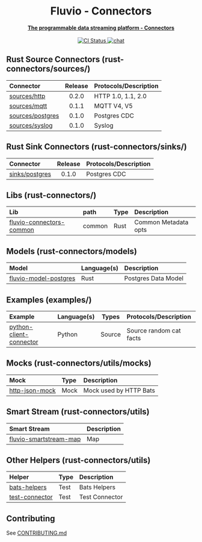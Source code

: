 <div align="center">
<h1>Fluvio - Connectors</h1>
<a href="https://fluvio.io" target="_blank">
 <strong>The programmable data streaming platform - Connectors</strong>
 </a>
<br>
<br>

<!-- CI Combined status -->
<a href="https://github.com/infinyon/fluvio-connectors/actions/workflows/ci.yml">
<img src="https://github.com/infinyon/fluvio-connectors/workflows/CI/badge.svg" alt="CI Status" />
</a>

<!-- CD status
<a href="https://github.com/infinyon/fluvio-connectors/actions/workflows/cd_dev.yaml">
<img src="https://github.com/infinyon/fluvio-connectors/workflows/CD_Dev/badge.svg" alt="CD Status" />
</a> -->

<a href="https://discordapp.com/invite/bBG2dTz">
<img src="https://img.shields.io/discord/695712741381636168.svg?logo=discord&style=flat" alt="chat" />
</a>
</div>

## Rust Source Connectors (rust-connectors/sources/)

| Connector          | Release     | Protocols/Description |
| :---               | :----:      | :---                  |
| [sources/http]     | 0.2.0       | HTTP 1.0, 1.1, 2.0    |
| [sources/mqtt]     | 0.1.1       | MQTT V4, V5           |
| [sources/postgres] | 0.1.0       | Postgres CDC          |
| [sources/syslog]   | 0.1.0       | Syslog                |

[sources/http]: https://github.com/infinyon/fluvio-connectors/tree/main/rust-connectors/sources/http
[sources/mqtt]: https://github.com/infinyon/fluvio-connectors/tree/main/rust-connectors/sources/mqtt
[sources/postgres]: https://github.com/infinyon/fluvio-connectors/tree/main/rust-connectors/sources/postgres
[sources/syslog]: https://github.com/infinyon/fluvio-connectors/tree/main/rust-connectors/sources/syslog

[infinyon/http]: https://hub.docker.com/r/infinyon/fluvio-connect-http
[infinyon/mqtt]: https://hub.docker.com/r/infinyon/fluvio-connect-mqtt
[infinyon/postgres-source]: https://hub.docker.com/r/infinyon/fluvio-connect-postgres-source
[infinyon/syslog]: https://hub.docker.com/r/infinyon/fluvio-connect-syslog

## Rust Sink Connectors (rust-connectors/sinks/)

| Connector          | Release     | Protocols/Description |
| :---               | :----:      | :---                  |
| [sinks/postgres]   | 0.1.0       | Postgres CDC          |

[sinks/postgres]: https://github.com/infinyon/fluvio-connectors/tree/main/rust-connectors/sinks/postgres
[infinyon/postgres-sink]: https://hub.docker.com/r/infinyon/fluvio-connect-postgres-sink

## Libs (rust-connectors/)

| Lib                         | path   | Type | Description                  |
| :---                        | :---   | :--- | :---                         |
| [fluvio-connectors-common]  | common | Rust | Common Metadata opts         |

[fluvio-connectors-common]: https://github.com/infinyon/fluvio-connectors/tree/main/rust-connectors/common

## Models (rust-connectors/models)

| Model                     | Language(s) | Description             |
| :---                      | :---        | :---                    |
| [fluvio-model-postgres]   | Rust        | Postgres Data Model     |

[fluvio-model-postgres]: https://github.com/infinyon/fluvio-connectors/tree/main/rust-connectors/models/fluvio-model-postgres

## Examples (examples/)

| Example                   | Language(s) | Types  | Protocols/Description   |
| :---                      | :---        | :----: | :---                    |
| [python-client-connector] | Python      | Source | Source random cat facts |

[python-client-connector]: https://github.com/infinyon/fluvio-connectors/tree/main/examples/python-client-connector

## Mocks (rust-connectors/utils/mocks)

| Mock                        | Type | Description                  |
| :---                        | :--- | :---                         |
| [http-json-mock]            | Mock | Mock used by HTTP Bats       |

[http-json-mock]: https://github.com/infinyon/fluvio-connectors/tree/main/rust-connectors/utils/mocks/http-json-mock

## Smart Stream (rust-connectors/utils)

| Smart Stream                | Description                  |
| :---                        | :---                         |
| [fluvio-smartstream-map]    | Map                          |

[fluvio-smartstream-map]: https://github.com/infinyon/fluvio-connectors/tree/main/rust-connectors/utils/fluvio-smartstream-map

## Other Helpers (rust-connectors/utils)

| Helper                      | Type | Description                  |
| :---                        | :--- | :---                         |
| [bats-helpers]              | Test | Bats Helpers                 |
| [test-connector]            | Test | Test Connector               | 

[bats-helpers]: https://github.com/infinyon/fluvio-connectors/tree/main/rust-connectors/utils/bats-helpers
[test-connector]: https://github.com/infinyon/fluvio-connectors/tree/main/rust-connectors/utils/test-connector

## Contributing

See [CONTRIBUTING.md](CONTRIBUTING.md)

